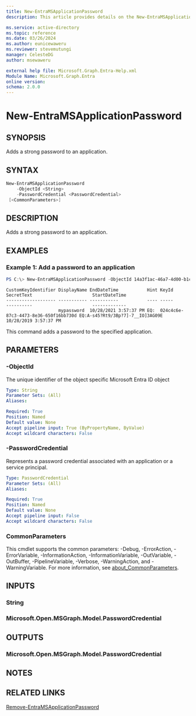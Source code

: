 ```yaml
---
title: New-EntraMSApplicationPassword
description: This article provides details on the New-EntraMSApplicationPassword command.

ms.service: active-directory
ms.topic: reference
ms.date: 03/26/2024
ms.author: eunicewaweru
ms.reviewer: stevemutungi
manager: CelesteDG
author: msewaweru

external help file: Microsoft.Graph.Entra-Help.xml
Module Name: Microsoft.Graph.Entra
online version:
schema: 2.0.0
---
```


# New-EntraMSApplicationPassword

## SYNOPSIS
Adds a strong password to an application.

## SYNTAX

```powershell
New-EntraMSApplicationPassword 
    -ObjectId <String> 
    -PasswordCredential <PasswordCredential> 
 [<CommonParameters>]
```

## DESCRIPTION
Adds a strong password to an application.

## EXAMPLES

### Example 1: Add a password to an application
```powershell
PS C:\> New-EntraMSApplicationPassword -ObjectId 14a3f1ac-46a7-4d00-b1ca-0b2b84f033c2 -PasswordCredential @{ displayname = "mypassword" }
```

```output
CustomKeyIdentifier DisplayName EndDateTime           Hint KeyId                                SecretText                       StartDateTime
------------------- ----------- -----------           ---- -----                                ----------                       -------------
                    mypassword  10/28/2021 3:57:37 PM EQ:  024c4c6e-87c3-4473-8e36-650f16bb730d EQ:A-s45?Rt9/3Bp?7]-7__IO]3AG09E 10/28/2019 3:57:37 PM
```

This command adds a password to the specified application.

## PARAMETERS

### -ObjectId
The unique identifier of the object specific Microsoft Entra ID object

```yaml
Type: String
Parameter Sets: (All)
Aliases:

Required: True
Position: Named
Default value: None
Accept pipeline input: True (ByPropertyName, ByValue)
Accept wildcard characters: False
```

### -PasswordCredential
Represents a password credential associated with an application or a service principal.

```yaml
Type: PasswordCredential
Parameter Sets: (All)
Aliases:

Required: True
Position: Named
Default value: None
Accept pipeline input: False
Accept wildcard characters: False
```

### CommonParameters
This cmdlet supports the common parameters: -Debug, -ErrorAction, -ErrorVariable, -InformationAction, -InformationVariable, -OutVariable, -OutBuffer, -PipelineVariable, -Verbose, -WarningAction, and -WarningVariable. For more information, see [about_CommonParameters](https://go.microsoft.com/fwlink/?LinkID=113216).

## INPUTS

### String
### Microsoft.Open.MSGraph.Model.PasswordCredential
## OUTPUTS

### Microsoft.Open.MSGraph.Model.PasswordCredential
## NOTES

## RELATED LINKS

[Remove-EntraMSApplicationPassword](Remove-EntraMSApplicationPassword.md)

